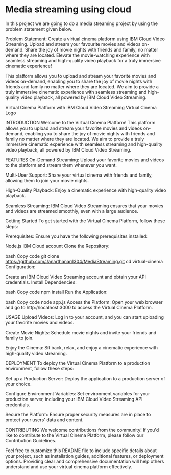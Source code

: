 # Media streaming using cloud


In this project we are going to do a media streaming project by using the problem statement given below. 

Problem Statement: Create a virtual cinema platform using IBM Cloud Video Streaming. Upload and stream your favourite movies and videos on-demand. Share the joy of movie nights with friends and family, no matter where they are located. Elevate the movie-watching experience with seamless streaming and high-quality video playback for a truly immersive cinematic experience!

This platform allows you to upload and stream your favorite movies and videos on-demand, enabling you to share the joy of movie nights with friends and family no matter where they are located. We aim to provide a truly immersive cinematic experience with seamless streaming and high-quality video playback, all powered by IBM Cloud Video Streaming.

Virtual Cinema Platform with IBM Cloud Video Streaming
Virtual Cinema Logo


INTRODUCTION
Welcome to the Virtual Cinema Platform! This platform allows you to upload and stream your favorite movies and videos on-demand, enabling you to share the joy of movie nights with friends and family no matter where they are located. We aim to provide a truly immersive cinematic experience with seamless streaming and high-quality video playback, all powered by IBM Cloud Video Streaming.

FEATURES
On-Demand Streaming: Upload your favorite movies and videos to the platform and stream them whenever you want.

Multi-User Support: Share your virtual cinema with friends and family, allowing them to join your movie nights.

High-Quality Playback: Enjoy a cinematic experience with high-quality video playback.

Seamless Streaming: IBM Cloud Video Streaming ensures that your movies and videos are streamed smoothly, even with a large audience.

Getting Started
To get started with the Virtual Cinema Platform, follow these steps:

Prerequisites: Ensure you have the following prerequisites installed:

Node.js
IBM Cloud account
Clone the Repository:

bash
Copy code
git clone https://github.com/Janarthanan1304/MediaStreaming.git
cd virtual-cinema
Configuration:

Create an IBM Cloud Video Streaming account and obtain your API credentials.
Install Dependencies:

bash
Copy code
npm install
Run the Application:

bash
Copy code
node app.js
Access the Platform: Open your web browser and go to http://localhost:3000 to access the Virtual Cinema Platform.

USAGE
Upload Videos: Log in to your account, and you can start uploading your favorite movies and videos.

Create Movie Nights: Schedule movie nights and invite your friends and family to join.

Enjoy the Cinema: Sit back, relax, and enjoy a cinematic experience with high-quality video streaming.

DEPLOYMENT
To deploy the Virtual Cinema Platform to a production environment, follow these steps:

Set up a Production Server: Deploy the application to a production server of your choice.

Configure Environment Variables: Set environment variables for your production server, including your IBM Cloud Video Streaming API credentials.

Secure the Platform: Ensure proper security measures are in place to protect your users' data and content.

CONTRIBUTING
We welcome contributions from the community! If you'd like to contribute to the Virtual Cinema Platform, please follow our Contribution Guidelines.



Feel free to customize this README file to include specific details about your project, such as installation guides, additional features, or deployment options. Providing clear and comprehensive documentation will help others understand and use your virtual cinema platform effectively.

